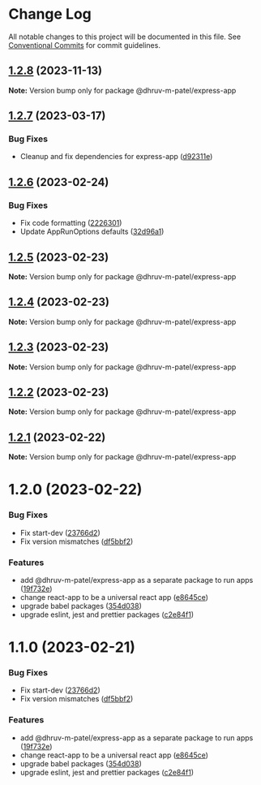 # Change Log

All notable changes to this project will be documented in this file.
See [Conventional Commits](https://conventionalcommits.org) for commit guidelines.

## [1.2.8](https://github.com/dhruv-m-patel/packages/compare/@dhruv-m-patel/express-app@1.2.7...@dhruv-m-patel/express-app@1.2.8) (2023-11-13)

**Note:** Version bump only for package @dhruv-m-patel/express-app

## [1.2.7](https://github.com/dhruv-m-patel/packages/compare/@dhruv-m-patel/express-app@1.2.6...@dhruv-m-patel/express-app@1.2.7) (2023-03-17)

### Bug Fixes

- Cleanup and fix dependencies for express-app ([d92311e](https://github.com/dhruv-m-patel/packages/commit/d92311e816bf7f33699fb888602646e2e54b26a4))

## [1.2.6](https://github.com/dhruv-m-patel/node-react-monorepo/compare/@dhruv-m-patel/express-app@1.2.5...@dhruv-m-patel/express-app@1.2.6) (2023-02-24)

### Bug Fixes

- Fix code formatting ([2226301](https://github.com/dhruv-m-patel/node-react-monorepo/commit/2226301db6b0df4323518f47bd5e60ca02663d2a))
- Update AppRunOptions defaults ([32d96a1](https://github.com/dhruv-m-patel/node-react-monorepo/commit/32d96a1223eb1bca96cac2a6a6832893fd688b41))

## [1.2.5](https://github.com/dhruv-m-patel/node-react-monorepo/compare/@dhruv-m-patel/express-app@1.2.4...@dhruv-m-patel/express-app@1.2.5) (2023-02-23)

**Note:** Version bump only for package @dhruv-m-patel/express-app

## [1.2.4](https://github.com/dhruv-m-patel/node-react-monorepo/compare/@dhruv-m-patel/express-app@1.2.3...@dhruv-m-patel/express-app@1.2.4) (2023-02-23)

**Note:** Version bump only for package @dhruv-m-patel/express-app

## [1.2.3](https://github.com/dhruv-m-patel/node-react-monorepo/compare/@dhruv-m-patel/express-app@1.2.2...@dhruv-m-patel/express-app@1.2.3) (2023-02-23)

**Note:** Version bump only for package @dhruv-m-patel/express-app

## [1.2.2](https://github.com/dhruv-m-patel/node-react-monorepo/compare/@dhruv-m-patel/express-app@1.2.1...@dhruv-m-patel/express-app@1.2.2) (2023-02-23)

**Note:** Version bump only for package @dhruv-m-patel/express-app

## [1.2.1](https://github.com/dhruv-m-patel/node-react-monorepo/compare/@dhruv-m-patel/express-app@1.2.0...@dhruv-m-patel/express-app@1.2.1) (2023-02-22)

**Note:** Version bump only for package @dhruv-m-patel/express-app

# 1.2.0 (2023-02-22)

### Bug Fixes

- Fix start-dev ([23766d2](https://github.com/dhruv-m-patel/node-react-monorepo/commit/23766d2a79ea23e9d2cd3a16dd7204fc95628a66))
- Fix version mismatches ([df5bbf2](https://github.com/dhruv-m-patel/node-react-monorepo/commit/df5bbf264bb941cd659280ce099fa4557f0e76d0))

### Features

- add @dhruv-m-patel/express-app as a separate package to run apps ([19f732e](https://github.com/dhruv-m-patel/node-react-monorepo/commit/19f732eee4f68d0642a7d760b6dc0b89855457b9))
- change react-app to be a universal react app ([e8645ce](https://github.com/dhruv-m-patel/node-react-monorepo/commit/e8645cea896dc249be5d37b62e2b27968945a0ce))
- upgrade babel packages ([354d038](https://github.com/dhruv-m-patel/node-react-monorepo/commit/354d0389aba5cfb55653be99adbcd365107ac339))
- upgrade eslint, jest and prettier packages ([c2e84f1](https://github.com/dhruv-m-patel/node-react-monorepo/commit/c2e84f104e2a1e82257df90cb8660cc8024225b9))

# 1.1.0 (2023-02-21)

### Bug Fixes

- Fix start-dev ([23766d2](https://github.com/dhruv-m-patel/node-react-monorepo/commit/23766d2a79ea23e9d2cd3a16dd7204fc95628a66))
- Fix version mismatches ([df5bbf2](https://github.com/dhruv-m-patel/node-react-monorepo/commit/df5bbf264bb941cd659280ce099fa4557f0e76d0))

### Features

- add @dhruv-m-patel/express-app as a separate package to run apps ([19f732e](https://github.com/dhruv-m-patel/node-react-monorepo/commit/19f732eee4f68d0642a7d760b6dc0b89855457b9))
- change react-app to be a universal react app ([e8645ce](https://github.com/dhruv-m-patel/node-react-monorepo/commit/e8645cea896dc249be5d37b62e2b27968945a0ce))
- upgrade babel packages ([354d038](https://github.com/dhruv-m-patel/node-react-monorepo/commit/354d0389aba5cfb55653be99adbcd365107ac339))
- upgrade eslint, jest and prettier packages ([c2e84f1](https://github.com/dhruv-m-patel/node-react-monorepo/commit/c2e84f104e2a1e82257df90cb8660cc8024225b9))
